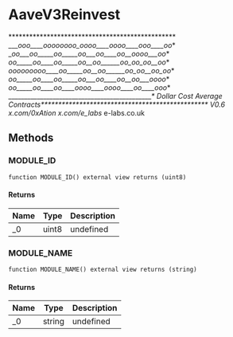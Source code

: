 # AaveV3Reinvest





************************************************ ____ooo____oooooooo_oooo____oooo____ooo____oo_* __oo___oo_____oo_____oo___oo____oo__oooo___oo_* _oo_____oo____oo_____oo__oo______oo_oo_oo__oo_* _ooooooooo____oo_____oo__oo______oo_oo__oo_oo_* _oo_____oo____oo_____oo___oo____oo__oo___oooo_* _oo_____oo____oo____oooo____oooo____oo____ooo_* ______________________________________________*       Dollar Cost Average Contracts************************************************                  V0.6  x.com/0xAtion  x.com/e_labs_  e-labs.co.uk



## Methods

### MODULE_ID

```solidity
function MODULE_ID() external view returns (uint8)
```






#### Returns

| Name | Type | Description |
|---|---|---|
| _0 | uint8 | undefined |

### MODULE_NAME

```solidity
function MODULE_NAME() external view returns (string)
```






#### Returns

| Name | Type | Description |
|---|---|---|
| _0 | string | undefined |




